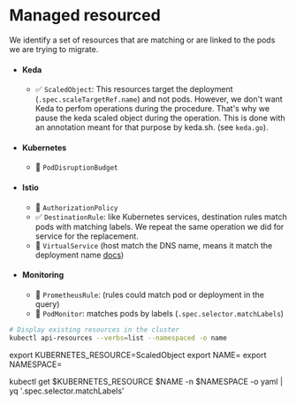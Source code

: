 # Managed resourced

We identify a set of resources that are matching or are linked to the pods we are trying to migrate.

- #### Keda
  - ✅ `ScaledObject`: This resources target the deployment (`.spec.scaleTargetRef.name`) and not pods. However, we don't want Keda to perfom operations during the procedure. That's why we pause the keda scaled object during the operation. This is done with an annotation meant for that purpose by keda.sh. (see `keda.go`).

- #### Kubernetes
  - 🛑 `PodDisruptionBudget`

- #### Istio
  - 🛑 `AuthorizationPolicy`
  - ✅ `DestinationRule`: like Kubernetes services, destination rules match pods with matching labels. We repeat the same operation we did for service for the replacement.
  - 🛑  `VirtualService` (host match the DNS name, means it match the deployment name [docs](https://istio.io/latest/docs/reference/config/networking/virtual-service/#VirtualService))

- #### Monitoring
  - 🛑 `PrometheusRule`: (rules could match pod or deployment in the query)
  - 🛑 `PodMonitor`: matches pods by labels (`.spec.selector.matchLabels`)


```bash
# Display existing resources in the cluster
kubectl api-resources --verbs=list --namespaced -o name
```

export KUBERNETES_RESOURCE=ScaledObject
export NAME=
export NAMESPACE=

kubectl get $KUBERNETES_RESOURCE $NAME -n $NAMESPACE -o yaml | yq '.spec.selector.matchLabels'